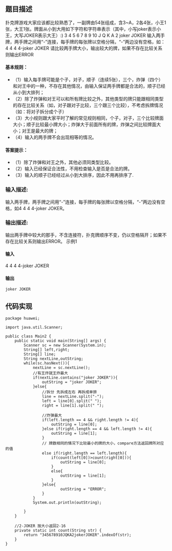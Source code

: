 ## 题目描述

扑克牌游戏大家应该都比较熟悉了，一副牌由54张组成，含3~A，2各4张，小王1张，大王1张。牌面从小到大用如下字符和字符串表示（其中，小写joker表示小王，大写JOKER表示大王）:) 
3 4 5 6 7 8 9 10 J Q K A 2 joker JOKER 
输入两手牌，两手牌之间用“-”连接，每手牌的每张牌以空格分隔，“-”两边没有空格，如：4 4 4 4-joker JOKER
请比较两手牌大小，输出较大的牌，如果不存在比较关系则输出ERROR

#### 基本规则：
- （1）输入每手牌可能是个子，对子，顺子（连续5张），三个，炸弹（四个）和对王中的一种，不存在其他情况，由输入保证两手牌都是合法的，顺子已经从小到大排列；
- （2）除了炸弹和对王可以和所有牌比较之外，其他类型的牌只能跟相同类型的存在比较关系（如，对子跟对子比较，三个跟三个比较），不考虑拆牌情况（如：将对子拆分成个子）
- （3）大小规则跟大家平时了解的常见规则相同，个子，对子，三个比较牌面大小；顺子比较最小牌大小；炸弹大于前面所有的牌，炸弹之间比较牌面大小；对王是最大的牌；
- （4）输入的两手牌不会出现相等的情况。

#### 答案提示：
- （1）除了炸弹和对王之外，其他必须同类型比较。
- （2）输入已经保证合法性，不用检查输入是否是合法的牌。
- （3）输入的顺子已经经过从小到大排序，因此不用再排序了.

### 输入描述:
输入两手牌，两手牌之间用“-”连接，每手牌的每张牌以空格分隔，“-”两边没有空格，如4 4 4 4-joker JOKER。


### 输出描述:
输出两手牌中较大的那手，不含连接符，扑克牌顺序不变，仍以空格隔开；如果不存在比较关系则输出ERROR。
示例1
#### 输入
4 4 4 4-joker JOKER
#### 输出
```
joker JOKER
```


## 代码实现
```
package huawei;

import java.util.Scanner;

public class Main2 {
    public static void main(String[] args) {
        Scanner sc = new Scanner(System.in);
        String[] left,right;
        String[] line;
        String nextLine,outString;
        while(sc.hasNext()){
            nextLine = sc.nextLine();
            //有王炸就王炸最大
            if(nextLine.contains("joker JOKER")){
                outString = "joker JOKER";
            }else{
                //拆分 先拆成左右 再拆成单排
                line = nextLine.split("-");
                left = line[0].split(" ");
                right = line[1].split(" ");

                //炸弹最大
                if(left.length == 4 && right.length != 4){
                    outString = line[0];
                }else if(right.length == 4 && left.length != 4){
                    outString = line[1];
                }
                // 牌数相同的情况下比较最小的牌的大小，compare方法返回牌所对应的值
                else if(right.length == left.length){
                    if(count(left[0])>count(right[0])){
                        outString = line[0];
                    }
                    else{
                        outString = line[1];
                    }
                }else{
                        outString = "ERROR";
                }
            }
            System.out.println(outString);

        }
    }

    //2-JOKER 按大小返回2-16
    private static int count(String str) {
        return "345678910JQKA2jokerJOKER".indexOf(str);
    }
}
```